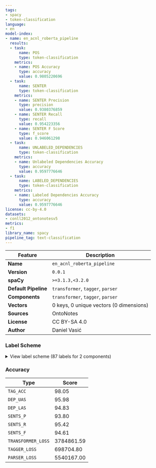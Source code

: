 ```yaml
---
tags:
- spacy
- token-classification
language:
- en
model-index:
- name: en_acnl_roberta_pipeline
  results:
  - task:
      name: POS
      type: token-classification
    metrics:
    - name: POS Accuracy
      type: accuracy
      value: 0.9805220696
  - task:
      name: SENTER
      type: token-classification
    metrics:
    - name: SENTER Precision
      type: precision
      value: 0.9380376859
    - name: SENTER Recall
      type: recall
      value: 0.954223356
    - name: SENTER F Score
      type: f_score
      value: 0.946061298
  - task:
      name: UNLABELED_DEPENDENCIES
      type: token-classification
    metrics:
    - name: Unlabeled Dependencies Accuracy
      type: accuracy
      value: 0.9597776646
  - task:
      name: LABELED_DEPENDENCIES
      type: token-classification
    metrics:
    - name: Labeled Dependencies Accuracy
      type: accuracy
      value: 0.9597776646
license: cc-by-4.0
datasets:
- conll2012_ontonotesv5
metrics:
- f1
library_name: spacy
pipeline_tag: text-classification
---
```

| Feature | Description |
| --- | --- |
| **Name** | `en_acnl_roberta_pipeline` |
| **Version** | `0.0.1` |
| **spaCy** | `>=3.1.3,<3.2.0` |
| **Default Pipeline** | `transformer`, `tagger`, `parser` |
| **Components** | `transformer`, `tagger`, `parser` |
| **Vectors** | 0 keys, 0 unique vectors (0 dimensions) |
| **Sources** | OntoNotes |
| **License** | CC BY-SA 4.0 |
| **Author** | Daniel Vasić |

### Label Scheme

<details>

<summary>View label scheme (87 labels for 2 components)</summary>

| Component | Labels |
| --- | --- |
| **`tagger`** | `$`, `''`, `,`, `-LRB-`, `-RRB-`, `.`, `:`, `ADD`, `AFX`, `CC`, `CD`, `DT`, `EX`, `FW`, `HYPH`, `IN`, `JJ`, `JJR`, `JJS`, `LS`, `MD`, `NFP`, `NN`, `NNP`, `NNPS`, `NNS`, `PDT`, `POS`, `PRP`, `PRP$`, `RB`, `RBR`, `RBS`, `RP`, `SYM`, `TO`, `UH`, `VB`, `VBD`, `VBG`, `VBN`, `VBP`, `VBZ`, `VERB`, `WDT`, `WP`, `WP$`, `WRB`, `XX`, ```` |
| **`parser`** | `ROOT`, `acl`, `acomp`, `advcl`, `advmod`, `amod`, `appos`, `aux`, `auxpass`, `case`, `cc`, `ccomp`, `compound`, `conj`, `dative`, `dep`, `det`, `dobj`, `intj`, `mark`, `meta`, `neg`, `nmod`, `npadvmod`, `nummod`, `parataxis`, `pcomp`, `pobj`, `poss`, `preconj`, `predet`, `prep`, `prt`, `punct`, `quantmod`, `relcl`, `xcomp` |

</details>

### Accuracy

| Type | Score |
| --- | --- |
| `TAG_ACC` | 98.05 |
| `DEP_UAS` | 95.98 |
| `DEP_LAS` | 94.83 |
| `SENTS_P` | 93.80 |
| `SENTS_R` | 95.42 |
| `SENTS_F` | 94.61 |
| `TRANSFORMER_LOSS` | 3784861.59 |
| `TAGGER_LOSS` | 698704.80 |
| `PARSER_LOSS` | 5540167.00 |
